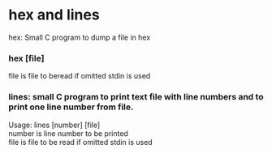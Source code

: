 # hex and lines  

hex: Small C program to dump a file in hex  

### hex [file]  
file is file to beread if omitted stdin is used  
  
  
### lines: small C program to print text file with line numbers and to print one line number from file.  
  
Usage: lines [number] [file]  
number is line number to be printed  
file is file to be read if omitted stdin is used  

